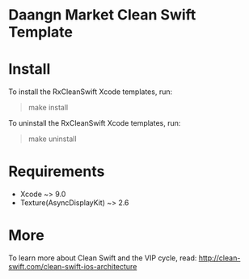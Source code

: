# Daangn Market Clean Swift Template

# Install
To install the RxCleanSwift Xcode templates, run:

> make install

To uninstall the RxCleanSwift Xcode templates, run:

> make uninstall

# Requirements
- Xcode ~> 9.0
- Texture(AsyncDisplayKit) ~> 2.6

# More
To learn more about Clean Swift and the VIP cycle, read:
http://clean-swift.com/clean-swift-ios-architecture
